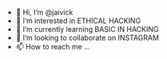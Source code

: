 - 👋 Hi, I’m @jaivick
- 👀 I’m interested in ETHICAL HACKING
- 🌱 I’m currently learning BASIC IN HACKING
- 💞️ I’m looking to collaborate on INSTAGRAM
- 📫 How to reach me ...

<!---
jaivick/jaivick is a ✨ special ✨ repository because its `README.md` (this file) appears on your GitHub profile.
You can click the Preview link to take a look at your changes.
--->
